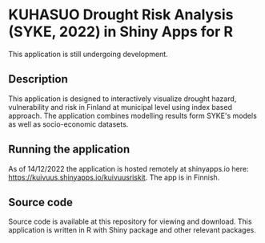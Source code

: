 # KUHASUO Drought Risk Analysis (SYKE, 2022) in Shiny Apps for R
This application is still undergoing  development.

## Description
This application is designed to interactively visualize drought hazard, vulnerability and risk in Finland at municipal level using index based approach. The application combines modelling results form SYKE's models as well as socio-economic datasets.

## Running the application
As of 14/12/2022 the application is hosted remotely at shinyapps.io here: https://kuivuus.shinyapps.io/kuivuusriskit. The app is in Finnish.

## Source code
Source code is available at this repository for viewing and download. This application is written in R with Shiny package and other relevant packages.
